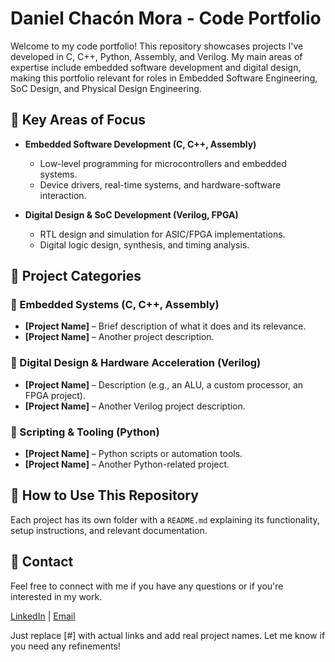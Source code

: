 # Daniel Chacón Mora - Code Portfolio  

Welcome to my code portfolio! This repository showcases projects I've developed in C, C++, Python, Assembly, and Verilog. My main areas of expertise include embedded software development and digital design, making this portfolio relevant for roles in Embedded Software Engineering, SoC Design, and Physical Design Engineering.  

## 🔹 Key Areas of Focus  

- **Embedded Software Development (C, C++, Assembly)**  
  - Low-level programming for microcontrollers and embedded systems.  
  - Device drivers, real-time systems, and hardware-software interaction.  

- **Digital Design & SoC Development (Verilog, FPGA)**  
  - RTL design and simulation for ASIC/FPGA implementations.  
  - Digital logic design, synthesis, and timing analysis.  

## 📂 Project Categories  

### 🔹 Embedded Systems (C, C++, Assembly)  
- **[Project Name]** – Brief description of what it does and its relevance.  
- **[Project Name]** – Another project description.  

### 🔹 Digital Design & Hardware Acceleration (Verilog)  
- **[Project Name]** – Description (e.g., an ALU, a custom processor, an FPGA project).  
- **[Project Name]** – Another Verilog project description.  

### 🔹 Scripting & Tooling (Python)  
- **[Project Name]** – Python scripts or automation tools.  
- **[Project Name]** – Another Python-related project.  

## 🚀 How to Use This Repository  

Each project has its own folder with a `README.md` explaining its functionality, setup instructions, and relevant documentation.  

## 📩 Contact  

Feel free to connect with me if you have any questions or if you're interested in my work.  

[LinkedIn](#) | [Email](#)

Just replace [#] with actual links and add real project names. Let me know if you need any refinements!

